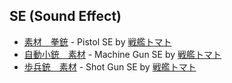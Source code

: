 ## SE (Sound Effect)

* [素材　拳銃](https://youtu.be/WCRXbfH68nc) - Pistol SE by [戦艦トマト](https://www.youtube.com/@Legendarysupertomato)
* [自動小銃　素材](https://youtu.be/zuqX97VrNPA) - Machine Gun SE by [戦艦トマト](https://www.youtube.com/@Legendarysupertomato)
* [歩兵銃　素材](https://youtu.be/BPSyw86OQzA) - Shot Gun SE by [戦艦トマト](https://www.youtube.com/@Legendarysupertomato)